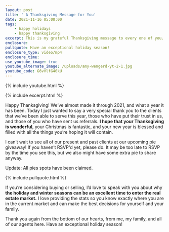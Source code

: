 ```yaml
---
layout: post
title: ' A Thanksgiving Message for You'
date: 2021-11-16 05:00:00
tags:
    - happy holidays
    - happy thanksgiving
excerpt: This is my grateful Thanksgiving message to every one of you.
enclosure:
pullquote: Have an exceptional holiday season!
enclosure_type: video/mp4
enclosure_time:
use_youtube_image: true
youtube_alternate_image: /uploads/amy-wengerd-yt-2-1.jpg
youtube_code: G6vVlfG40kU
---
```

{% include youtube.html %}

{% include excerpt.html %}

Happy Thanksgiving\! We’ve almost made it through 2021, and what a year it has been. Today I just wanted to say a very special thank you to the clients that we’ve been able to serve this year, those who have put their trust in us, and those of you who have sent us referrals. **I hope that your Thanksgiving is wonderful**, your Christmas is fantastic, and your new year is blessed and filled with all the things you’re hoping it will contain.&nbsp;

I can’t wait to see all of our present and past clients at our upcoming pie giveaway\! If you haven’t RSVP'd yet, please do. It may be too late to RSVP by the time you see this, but we also might have some extra pie to share anyway.

Update: All pies spots have been claimed.

{% include pullquote.html %}

If you’re considering buying or selling, I’d love to speak with you about why **the holiday and winter seasons can be an excellent time to enter the real estate market.** I love providing the stats so you know exactly where you are in the current market and can make the best decisions for yourself and your family.&nbsp;

Thank you again from the bottom of our hearts, from me, my family, and all of our agents here. Have an exceptional holiday season\!<br>&nbsp;
